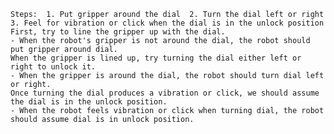 
    Steps:  1. Put gripper around the dial  2. Turn the dial left or right  3. Feel for vibration or click when the dial is in the unlock position
    First, try to line the gripper up with the dial.
    - When the robot's gripper is not around the dial, the robot should put gripper around dial.
    When the gripper is lined up, try turning the dial either left or right to unlock it.
    - When the gripper is around the dial, the robot should turn dial left or right.
    Once turning the dial produces a vibration or click, we should assume the dial is in the unlock position.
    - When the robot feels vibration or click when turning dial, the robot should assume dial is in unlock position.